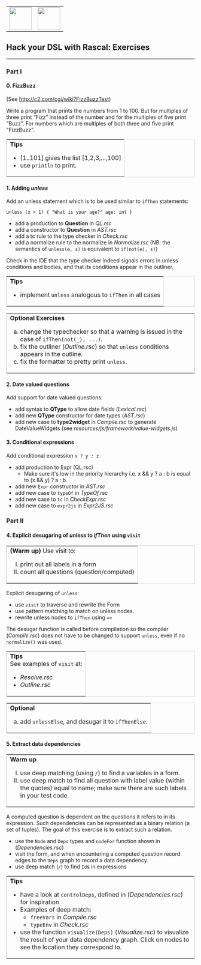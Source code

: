 <table width="100%">
<tr>
<td>
<img src="http://homepages.cwi.nl/~hills/images/logo.png" height="60px"/>
</td>
<td align="right">
<img src="http://homepages.cwi.nl/~pietrzak/img/1b_CWI_LogoPMS193.png" height="60px"/>
</td>
</tr>
</table>

## Hack your DSL with Rascal: Exercises
---
### Part I

#### 0. FizzBuzz

(See <http://c2.com/cgi/wiki?FizzBuzzTest>)

Write a program that prints the numbers from 1 to 100. But for multiples of three print “Fizz” instead of the number and for the multiples of five print “Buzz”. For numbers which are multiples of both three and five print "FizzBuzz".


<table border="1" width="100%" bordercolor="lightgrey">
<tr><td>
<strong>Tips</strong>
<ul>
<li>[1..101] gives the list [1,2,3,...,100]</li>
<li>use <code>println</code> to print.</li>
</ul>
</td></tr>
</table>

#### 1. Adding *unless*

Add an unless statement which is to be used similar to `ifThen` statements: 

	unless (x > 1) { "What is your age?" age: int }
	
 *  add a production to **Question** in *QL.rsc*
 *  add a constructor to **Question** in *AST.rsc*
 *  add a tc rule to the type checker in *Check.rsc*
 *  add a normalize rule to the normalize in *Normalize.rsc* (NB: the semantics of  `unless(e, s)` is equivalent to `if(not(e), s)`)
 
Check in the IDE that the type checker indeed signals errors in unless conditions and bodies, and that its conditions appear in the outliner.  

<table border="1" width="100%" bordercolor="lightgrey" >
<tr><td>
<strong>Tips</strong>
<ul>
<li>implement <code>unless</code> analogous to <code>ifThen</code> in all cases</li>
</ul>
</td></tr>
</table>
<span></span>
<table border="1" width="100%" bordercolor="lightgrey">
<tr><td>
<strong>Optional Exercises</strong>
<ol type="a">
<li>change the typechecker so that a warning is issued in the case of <code>ifThen(not(_), ...)</code>.</li>
<li>fix the outliner (<i>Outline.rsc</i>) so that <code>unless</code> conditions appears in the outline.</li>
<li>fix the formatter to pretty print <code>unless</code>.</li>
</ol>
</td></tr>
</table>


#### 2. Date valued questions

Add support for date valued questions:

* add syntax to **QType** to allow date fields (*Lexical.rsc*)
* add new **QType** constructor for date types (*AST.rsc*)
* add new case to **type2widget** in *Compile.rsc* to generate DateValueWidgets (see *resources/js/framework/value-widgets.js*)

#### 3. Conditional expressions

Add conditional expression <code>x ? y : z</code> 

 *  add production to Expr (QL.rsc)
 	* 	Make sure it's low in the priority hierarchy i.e. x && y ? a : b  is equal to (x && y) ? a : b.
 *  add new `Expr` constructor in *AST.rsc*
 *  add new case to `typeOf` in *TypeOf.rsc*
 *  add new case to `tc` in *CheckExpr.rsc*
 *  add new case to `expr2js` in *Expr2JS.rsc*

### Part II

#### 4. Explicit desugaring of *unless* to *ifThen* using `visit`

<table border="1" width="100%" bordercolor="lightgrey">
<tr><td>
<strong>(Warm up) </strong> Use visit to:
<ol type="I">
<li>print out all labels in a form</li>
<li>count all questions (question/computed)</li>
</ol>
</td></tr>
</table>

Explicit desugaring of `unless`:

* use `visit` to traverse and rewrite the Form
* use pattern matching to match on unless nodes.
* rewrite unless nodes to `ifThen` using `=>`

The desugar function is called before compilation so the compiler (*Compile.rsc*) does not have to be changed to support `unless`, even if no `normalize()` was used.

<table border="1" width="100%" bordercolor="lightgrey" >
<tr><td>
<strong>Tips</strong><br/>
See examples of <code>visit</code> at:
<ul>
<li><i>Resolve.rsc</i></li>
<li><i>Outline.rsc</i></li>
</ul>
</td></tr>
</table>

<span></span>

<table border="1" width="100%" bordercolor="lightgrey">
<tr><td>
<strong>Optional</strong>
<ol type="a">
<li>add <code>unlessElse</code>, and desugar it to <code>ifThenElse</code>.</li>
</ol>
</td></tr>
</table>


#### 5. Extract data dependencies

<table border="1" width="100%" bordercolor="lightgrey">
<tr><td>
<strong>Warm up</strong><br>
<ol type="I">
<li>use deep matching (using <code>/</code>) to find a variables in a form.</li>
<li>use deep match to find all question with label value (within the quotes) equal to name; make sure there are such labels in your test code.</li>
</ol>
</td></tr>
</table>

A computed question is dependent on the questions it refers to in its expression. Such dependencies can be represented as a binary relation (a set of tuples). The goal of this exercise is to extract such a relation.


 * use the `Node` and `Deps` types and `nodeFor` function shown in (*Dependencies.rsc*)
 * visit the form, and when encountering a computed question
   record edges to the `Deps` graph to record a data dependency. 
 * use deep match (`/`) to find `Id`s in expressions

 
<table border="1" width="100%" bordercolor="lightgrey">
<tr><td>
<strong>Tips</strong>
<ul>
<li>
 have a look at <code>controlDeps</code>, defined in (<em>Dependencies.rsc</em>) for inspiration
</li>
<li>Examples of deep match:
<ul>
<li><code>freeVars</code> in <i>Compile.rsc</i></li>
<li><code>typeEnv</code> in <i>Check.rsc</i></li>
</ul>
<li>use the function <code>visualize(Deps)</code> (<em>Visualize.rsc</em>) to visualize the result of your
  data dependency graph. Click on nodes to see the location they
  correspond to. 
</li>
</td></tr>
</table>

